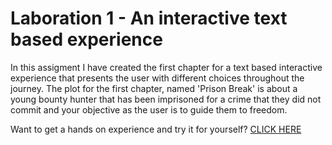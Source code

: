 # Laboration 1 - An interactive text based experience

In this assigment I have created the first chapter for a text based interactive experience that presents the user with different choices
throughout the journey. The plot for the first chapter, named 'Prison Break' is about a young bounty hunter that has been imprisoned for
a crime that they did not commit and your objective as the user is to guide them to freedom.

Want to get a hands on experience and try it for yourself? [CLICK HERE](https://emil-helge.github.io/The-Adventures-Of-A-Bounty-Hunter-/)
